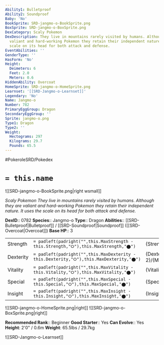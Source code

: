 ```yaml
---
Ability1: Bulletproof
Ability2: Soundproof
Baby: 'No'
BookSprite: SRD-jangmo-o-BookSprite.png
BoxSprite: SRD-jangmo-o-BoxSprite.png
DexCategory: Scaly Pokemon
DexDescription: They live in mountains rarely visited by humans. Although they are
  valiant and hard-working Pokemon they retain their independent nature. It uses the
  scale on its head for both attack and defense.
EventAbilities: ''
GenderType: ''
HasForm: 'No'
Height:
  Deimeters: 6
  Feet: 2.0
  Meters: 0.6
HiddenAbility: Overcoat
HomeSprite: SRD-jangmo-o-HomeSprite.png
Learnset: '[[SRD-Jangmo-o-Learnset]]'
Legendary: 'No'
Name: Jangmo-o
Number: 782
PrimaryEggGroup: Dragon
SecondaryEggGroup: ''
Sprite: jangmo-o.png
Type1: Dragon
Type2: ''
Weight:
  Hectograms: 297
  Kilograms: 29.7
  Pounds: 65.5
---
```


#PokeroleSRD/Pokedex

# `= this.name`

![[SRD-jangmo-o-BookSprite.png|right wsmall]]

*Scaly Pokemon*
*They live in mountains rarely visited by humans. Although they are valiant and hard-working Pokemon they retain their independent nature. It uses the scale on its head for both attack and defense.*

**DexID**:: 0782
**Species**:: Jangmo-o
**Type**:: Dragon
**Abilities**:: [[SRD-Bulletproof|Bulletproof]] / [[SRD-Soundproof|Soundproof]] ([[SRD-Overcoat|Overcoat]])
**Base HP**:: 3

|           |                                                                                        |                                          |
| --------- | -------------------------------------------------------------------------------------- | ---------------------------------------- |
| Strength  | `= padleft(padright("",this.MaxStrength - this.Strength,"⭘"),this.MaxStrength,"⬤")`    | (Strength::2)/(MaxStrength::4)   |
| Dexterity | `= padleft(padright("",this.MaxDexterity - this.Dexterity,"⭘"),this.MaxDexterity,"⬤")` | (Dexterity:: 2)/(MaxDexterity::4) |
| Vitality  | `= padleft(padright("",this.MaxVitality - this.Vitality,"⭘"),this.MaxVitality,"⬤")`    | (Vitality::2)/(MaxVitality::4)   |
| Special   | `= padleft(padright("",this.MaxSpecial - this.Special,"⭘"),this.MaxSpecial,"⬤")`       | (Special::2)/(MaxSpecial::4)     |
| Insight   | `= padleft(padright("",this.MaxInsight - this.Insight,"⭘"),this.MaxInsight,"⬤")`       | (Insight::2)/(MaxInsight::4)     |

![[SRD-jangmo-o-HomeSprite.png|right]]
![[SRD-jangmo-o-BoxSprite.png|right]]

**Recommended Rank**:: Beginner
**Good Starter**:: Yes
**Can Evolve**:: Yes
**Height**: 2'0" / 0.6m
**Weight**: 65.5lbs / 29.7kg

![[SRD-Jangmo-o-Learnset]]